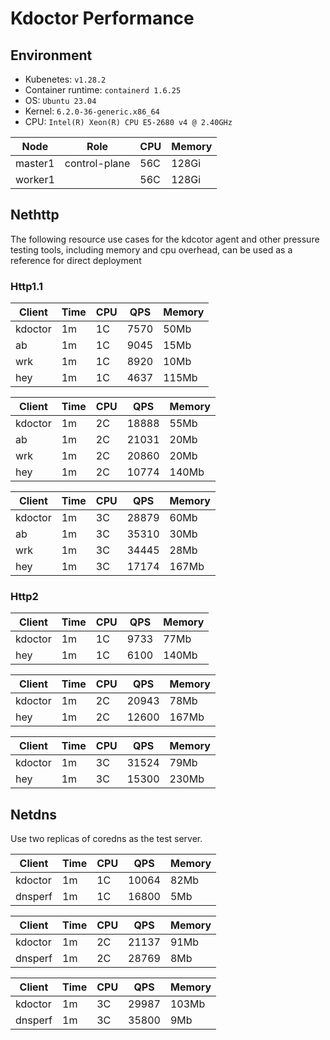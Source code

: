 
# Kdoctor Performance

## Environment

- Kubenetes: `v1.28.2`
- Container runtime: `containerd 1.6.25`
- OS: `Ubuntu 23.04`
- Kernel: `6.2.0-36-generic.x86_64`
- CPU: `Intel(R) Xeon(R) CPU E5-2680 v4 @ 2.40GHz`

| Node    | Role          | CPU | Memory |
|---------| ------------- |-----|--------|
| master1 | control-plane | 56C | 128Gi  |
| worker1 |               | 56C | 128Gi  |

## Nethttp

The following resource use cases for the kdcotor agent and other pressure testing tools, 
including memory and cpu overhead, can be used as a reference for direct deployment

### Http1.1

| Client  | Time | CPU | QPS  | Memory |
|---------|------|-----|------|--------|
| kdoctor | 1m   | 1C  | 7570 | 50Mb   |
| ab      | 1m   | 1C  | 9045 | 15Mb   |
| wrk     | 1m   | 1C  | 8920 | 10Mb   |
| hey     | 1m   | 1C  | 4637 | 115Mb  |

| Client  | Time | CPU | QPS   | Memory |
|---------|------|-----|-------|--------|
| kdoctor | 1m   | 2C  | 18888 | 55Mb   |
| ab      | 1m   | 2C  | 21031 | 20Mb   |
| wrk     | 1m   | 2C  | 20860 | 20Mb   |
| hey     | 1m   | 2C  | 10774 | 140Mb  |

| Client  | Time | CPU | QPS   | Memory |
|---------|------|-----|-------|--------|
| kdoctor | 1m   | 3C  | 28879 | 60Mb   |
| ab      | 1m   | 3C  | 35310 | 30Mb   |
| wrk     | 1m   | 3C  | 34445 | 28Mb   |
| hey     | 1m   | 3C  | 17174 | 167Mb  |


### Http2

| Client  | Time | CPU | QPS  | Memory |
|---------|------|-----|------|--------|
| kdoctor | 1m   | 1C  | 9733 | 77Mb   |
| hey     | 1m   | 1C  | 6100 | 140Mb  |

| Client  | Time | CPU | QPS   | Memory |
|---------|------|-----|-------|--------|
| kdoctor | 1m   | 2C  | 20943 | 78Mb   |
| hey     | 1m   | 2C  | 12600 | 167Mb  |

| Client  | Time | CPU | QPS   | Memory |
|---------|------|-----|-------|--------|
| kdoctor | 1m   | 3C  | 31524 | 79Mb   |
| hey     | 1m   | 3C  | 15300 | 230Mb  |

## Netdns

Use two replicas of coredns as the test server.

| Client  | Time | CPU | QPS   | Memory |
|---------|------|-----|-------|--------|
| kdoctor | 1m   | 1C  | 10064 | 82Mb   |
| dnsperf | 1m   | 1C  | 16800 | 5Mb    |

| Client  | Time | CPU | QPS   | Memory |
|---------|------|-----|-------|--------|
| kdoctor | 1m   | 2C  | 21137 | 91Mb   |
| dnsperf | 1m   | 2C  | 28769 | 8Mb    |

| Client  | Time | CPU | QPS   | Memory |
|---------|------|-----|-------|--------|
| kdoctor | 1m   | 3C  | 29987 | 103Mb  |
| dnsperf | 1m   | 3C  | 35800 | 9Mb    |